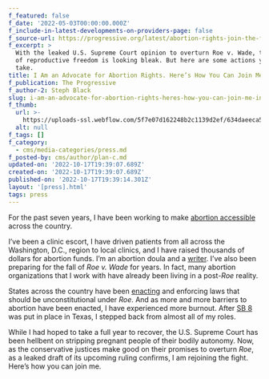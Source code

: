 ```yaml
---
f_featured: false
f_date: '2022-05-03T00:00:00.000Z'
f_include-in-latest-developments-on-providers-page: false
f_source-url: https://progressive.org/latest/abortion-rights-join-the-fight-black-220503/
f_excerpt: >
  With the leaked U.S. Supreme Court opinion to overturn Roe v. Wade, the future
  of reproductive freedom is looking bleak. But here are some actions you can
  take.
title: I Am an Advocate for Abortion Rights. Here’s How You Can Join Me in the Fight
f_publication: The Progressive
f_author-2: Steph Black
slug: i-am-an-advocate-for-abortion-rights-heres-how-you-can-join-me-in-the-fight
f_thumb:
  url: >-
    https://uploads-ssl.webflow.com/5f7e07d162248b2c1139d2ef/634daeeca56a53d994eca701_stephblack2.jpeg
  alt: null
f_tags: []
f_category:
  - cms/media-categories/press.md
f_posted-by: cms/author/plan-c.md
updated-on: '2022-10-17T19:39:07.689Z'
created-on: '2022-10-17T19:39:07.689Z'
published-on: '2022-10-17T19:39:14.301Z'
layout: '[press].html'
tags: press
---
```


For the past seven years, I have been working to make [abortion accessible](https://stephblack.blog/) across the country.

I’ve been a clinic escort, I have driven patients from all across the Washington, D.C., region to local clinics, and I have raised thousands of dollars for abortion funds. I’m an abortion doula and a [writer](https://progressive.org/topics/steph-black/). I’ve also been preparing for the fall of _Roe v. Wade_ for years. In fact, many abortion organizations that I work with have already been living in a post-_Roe_ reality.

States across the country have been [enacting](https://progressive.org/latest/abortion-bans-create-new-criminals-stein-211022/) and enforcing laws that should be unconstitutional under _Roe_. And as more and more barriers to abortion have been enacted, I have experienced more burnout. After [SB 8](https://capitol.texas.gov/tlodocs/87R/billtext/pdf/SB00008F.pdf) was put in place in Texas, I stepped back from almost all of my roles.

While I had hoped to take a full year to recover, the U.S. Supreme Court has been hellbent on stripping pregnant people of their bodily autonomy. Now, as the conservative justices make good on their promises to overturn _Roe_, as a leaked draft of its upcoming ruling confirms, I am rejoining the fight. Here’s how you can join me.

‍

